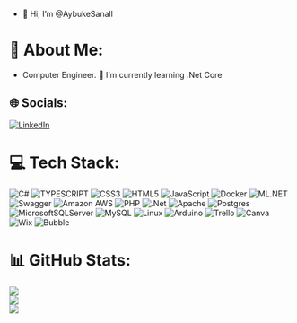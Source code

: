 - 👋 Hi, I’m @AybukeSanall

# 💫 About Me:
- Computer Engineer.
🌱 I’m currently learning .Net Core


## 🌐 Socials:
[![LinkedIn](https://img.shields.io/badge/LinkedIn-%230077B5.svg?logo=linkedin&logoColor=white)](https://linkedin.com/in/aybukesanal/) 

# 💻 Tech Stack:
![C#](https://img.shields.io/badge/c%23-%23239120.svg?style=for-the-badge&logo=c-sharp&logoColor=white) ![TYPESCRIPT](https://img.shields.io/badge/typescript%20-%23007ACC.svg?&style=for-the-badge&logo=typescript&logoColor=white)
![CSS3](https://img.shields.io/badge/css3-%231572B6.svg?style=for-the-badge&logo=css3&logoColor=white) ![HTML5](https://img.shields.io/badge/html5-%23E34F26.svg?style=for-the-badge&logo=html5&logoColor=white) ![JavaScript](https://img.shields.io/badge/javascript-%23323330.svg?style=for-the-badge&logo=javascript&logoColor=%23F7DF1E) 
![Docker](https://img.shields.io/badge/docker-%232496ED.svg?style=for-the-badge&logo=docker&logoColor=white)
![ML.NET](https://img.shields.io/badge/ML.NET-%23051247.svg?style=for-the-badge&logo=ml-dot-net&logoColor=white)
![Swagger](https://img.shields.io/badge/swagger-%2385EA2D.svg?style=for-the-badge&logo=swagger&logoColor=white)
![Amazon AWS](https://img.shields.io/badge/amazon%20aws-%23FF9900.svg?style=for-the-badge&logo=amazon-aws&logoColor=white) ![PHP](https://img.shields.io/badge/php-%23777BB4.svg?style=for-the-badge&logo=php&logoColor=white) ![.Net](https://img.shields.io/badge/.NET-5C2D91?style=for-the-badge&logo=.net&logoColor=white) ![Apache](https://img.shields.io/badge/apache-%23D42029.svg?style=for-the-badge&logo=apache&logoColor=white) ![Postgres](https://img.shields.io/badge/postgres-%23316192.svg?style=for-the-badge&logo=postgresql&logoColor=white) ![MicrosoftSQLServer](https://img.shields.io/badge/Microsoft%20SQL%20Sever-CC2927?style=for-the-badge&logo=microsoft%20sql%20server&logoColor=white) ![MySQL](https://img.shields.io/badge/mysql-%2300f.svg?style=for-the-badge&logo=mysql&logoColor=white) ![Linux](https://img.shields.io/badge/Linux-FCC624?style=for-the-badge&logo=linux&logoColor=black)
![Arduino](https://img.shields.io/badge/arduino-%2300979D.svg?style=for-the-badge&logo=arduino&logoColor=white)
![Trello](https://img.shields.io/badge/trello-%23026AA7.svg?style=for-the-badge&logo=trello&logoColor=white)
![Canva](https://img.shields.io/badge/canva-%2300C4CC.svg?style=for-the-badge&logo=canva&logoColor=white) 
![Wix](https://img.shields.io/badge/wix-%2338B2AC.svg?style=for-the-badge&logo=wix&logoColor=white)
![Bubble](https://img.shields.io/badge/bubble-%23000000.svg?style=for-the-badge&logo=bubble&logoColor=white)

# 📊 GitHub Stats:
![](https://github-readme-stats.vercel.app/api?username=AybukeSanall&theme=tokyonight&hide_border=false&include_all_commits=false&count_private=false)<br/>
![](https://github-readme-streak-stats.herokuapp.com/?user=AybukeSanall&theme=tokyonight&hide_border=false)<br/>
![](https://github-readme-stats.vercel.app/api/top-langs/?username=AybukeSanall&theme=tokyonight&hide_border=false&include_all_commits=false&count_private=false&layout=compact)




